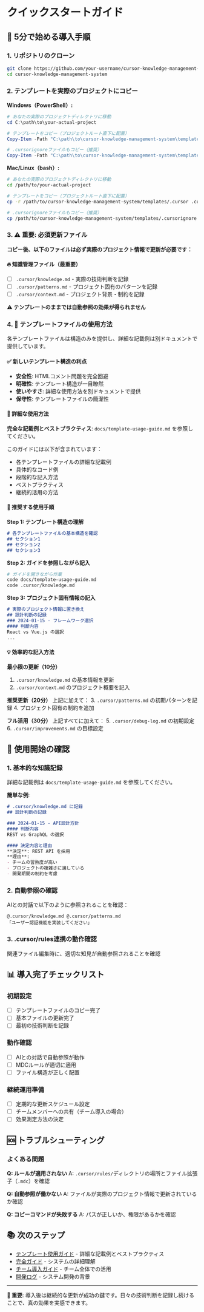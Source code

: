 # クイックスタートガイド

## 🚀 5分で始める導入手順

### 1. リポジトリのクローン
```bash
git clone https://github.com/your-username/cursor-knowledge-management-system.git
cd cursor-knowledge-management-system
```

### 2. テンプレートを実際のプロジェクトにコピー

**Windows（PowerShell）:**
```powershell
# あなたの実際のプロジェクトディレクトリに移動
cd C:\path\to\your-actual-project

# テンプレートをコピー（プロジェクトルート直下に配置）
Copy-Item -Path "C:\path\to\cursor-knowledge-management-system\templates\.cursor" -Destination ".cursor" -Recurse

# .cursorignoreファイルもコピー（推奨）
Copy-Item -Path "C:\path\to\cursor-knowledge-management-system\templates\.cursorignore" -Destination ".cursorignore"
```

**Mac/Linux（bash）:**
```bash
# あなたの実際のプロジェクトディレクトリに移動
cd /path/to/your-actual-project

# テンプレートをコピー（プロジェクトルート直下に配置）
cp -r /path/to/cursor-knowledge-management-system/templates/.cursor .cursor

# .cursorignoreファイルもコピー（推奨）
cp /path/to/cursor-knowledge-management-system/templates/.cursorignore .cursorignore
```

### 3. **⚠️ 重要: 必須更新ファイル**

**コピー後、以下のファイルは必ず実際のプロジェクト情報で更新が必要です：**

#### 🔥 **知識管理ファイル（最重要）**
- [ ] `.cursor/knowledge.md` - 実際の技術判断を記録
- [ ] `.cursor/patterns.md` - プロジェクト固有のパターンを記録
- [ ] `.cursor/context.md` - プロジェクト背景・制約を記録

**⚠️ テンプレートのままでは自動参照の効果が得られません**

### 4. **📝 テンプレートファイルの使用方法**

各テンプレートファイルは構造のみを提供し、詳細な記載例は別ドキュメントで提供しています。

#### ✅ 新しいテンプレート構造の利点
- **安全性**: HTMLコメント問題を完全回避
- **明確性**: テンプレート構造が一目瞭然
- **使いやすさ**: 詳細な使用方法を別ドキュメントで提供
- **保守性**: テンプレートファイルの簡潔性

#### 📖 詳細な使用方法
**完全な記載例とベストプラクティス**: `docs/template-usage-guide.md` を参照してください。

このガイドには以下が含まれています：
- 各テンプレートファイルの詳細な記載例
- 具体的なコード例
- 段階的な記入方法
- ベストプラクティス
- 継続的活用の方法

#### 🎯 推奨する使用手順

**Step 1: テンプレート構造の理解**
```markdown
# 各テンプレートファイルの基本構造を確認
## セクション1
## セクション2
## セクション3
```

**Step 2: ガイドを参照しながら記入**
```bash
# ガイドを開きながら作業
code docs/template-usage-guide.md
code .cursor/knowledge.md
```

**Step 3: プロジェクト固有情報の記入**
```markdown
# 実際のプロジェクト情報に置き換え
## 設計判断の記録
### 2024-01-15 - フレームワーク選択
#### 判断内容
React vs Vue.js の選択
...
```

#### 💡 効率的な記入方法

**最小限の更新（10分）**
1. `.cursor/knowledge.md` の基本情報を更新
2. `.cursor/context.md` のプロジェクト概要を記入

**推奨更新（20分）**
上記に加えて：
3. `.cursor/patterns.md` の初期パターンを記録
4. プロジェクト固有の制約を追加

**フル活用（30分）**
上記すべてに加えて：
5. `.cursor/debug-log.md` の初期設定
6. `.cursor/improvements.md` の目標設定

## 🔧 使用開始の確認

### 1. 基本的な知識記録
詳細な記載例は `docs/template-usage-guide.md` を参照してください。

**簡単な例**:
```markdown
# .cursor/knowledge.md に記録
## 設計判断の記録

### 2024-01-15 - API設計方針
#### 判断内容
REST vs GraphQL の選択

#### 決定内容と理由
**決定**: REST API を採用
**理由**: 
- チームの習熟度が高い
- プロジェクトの複雑さに適している
- 開発期間の制約を考慮
```

### 2. 自動参照の確認
AIとの対話で以下のように参照されることを確認：
```
@.cursor/knowledge.md @.cursor/patterns.md
「ユーザー認証機能を実装してください」
```

### 3. .cursor/rules連携の動作確認
関連ファイル編集時に、適切な知見が自動参照されることを確認

## 📊 導入完了チェックリスト

### 初期設定
- [ ] テンプレートファイルのコピー完了
- [ ] 基本ファイルの更新完了
- [ ] 最初の技術判断を記録

### 動作確認
- [ ] AIとの対話で自動参照が動作
- [ ] MDCルールが適切に適用
- [ ] ファイル構造が正しく配置

### 継続運用準備
- [ ] 定期的な更新スケジュール設定
- [ ] チームメンバーへの共有（チーム導入の場合）
- [ ] 効果測定方法の決定

## 🆘 トラブルシューティング

### よくある問題
**Q: ルールが適用されない**
A: `.cursor/rules/`ディレクトリの場所とファイル拡張子（`.mdc`）を確認

**Q: 自動参照が働かない**
A: ファイルが実際のプロジェクト情報で更新されているか確認

**Q: コピーコマンドが失敗する**
A: パスが正しいか、権限があるかを確認

## 📚 次のステップ

- [テンプレート使用ガイド](template-usage-guide.md) - 詳細な記載例とベストプラクティス
- [完全ガイド](cursor-knowledge-management-system.md) - システムの詳細理解
- [チーム導入ガイド](team-implementation-guide.md) - チーム全体での活用
- [開発ログ](development-log.md) - システム開発の背景

---

**🎯 重要**: 導入後は継続的な更新が成功の鍵です。日々の技術判断を記録し続けることで、真の効果を実感できます。 